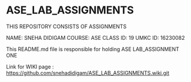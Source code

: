 # ASE_LAB_ASSIGNMENTS
THIS REPOSITORY CONSISTS OF ASSIGNMENTS


NAME: SNEHA DIDIGAM
COURSE: ASE
CLASS ID: 19
UMKC ID: 16230082

This README.md file is responsible for holding ASE LAB_ASSIGNMENT ONE

Link for WIKI page : https://github.com/snehadidigam/ASE_LAB_ASSIGNMENTS.wiki.git
